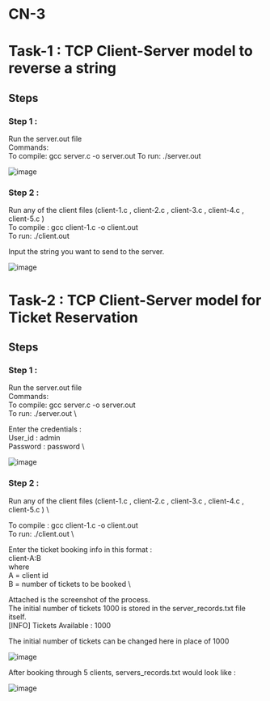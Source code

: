 # CN-3

# Task-1 : TCP Client-Server model to reverse a string

## Steps 

### Step 1 :

Run the server.out file \
Commands: \
To compile: gcc server.c -o server.out 
To run: ./server.out 

![image](https://user-images.githubusercontent.com/72215169/233801426-b0b3407f-024c-48fc-96cc-6c6efbe2e709.png)

### Step 2 : 

Run any of the client files (client-1.c , client-2.c , client-3.c , client-4.c , client-5.c ) \
To compile : gcc client-1.c -o client.out \
To run: ./client.out 

Input the string you want to send to the server. 

![image](https://user-images.githubusercontent.com/72215169/233801486-964841d2-c15d-4977-b39c-8fc0d8c930ce.png)

# Task-2 : TCP Client-Server model for Ticket Reservation 

## Steps 

### Step 1 :

Run the server.out file \
Commands: \
To compile: gcc server.c -o server.out \
To run: ./server.out \

Enter the credentials : \
User_id : admin \
Password : password \

![image](https://user-images.githubusercontent.com/72215169/233801652-d2e29a79-e1d8-44b2-912f-b1d10eab4af7.png)

### Step 2 :

Run any of the client files (client-1.c , client-2.c , client-3.c , client-4.c , client-5.c ) \

To compile : gcc client-1.c -o client.out \
To run: ./client.out \


Enter the ticket booking info in this format : \
client-A:B \
where \
A = client id \
B = number of tickets to be booked \


Attached is the screenshot of the process. \
The initial number of tickets 1000 is stored in the server_records.txt file itself. \
[INFO] Tickets Available : 1000 

The initial number of tickets can be changed here in place of 1000 

![image](https://user-images.githubusercontent.com/72215169/233801662-6de93c43-1411-4e90-9c58-680a9cf257e0.png)

After booking through 5 clients, servers_records.txt would look like : 

![image](https://user-images.githubusercontent.com/72215169/233801689-2648b208-5b9e-4cb1-8f27-6b786c945c00.png)


